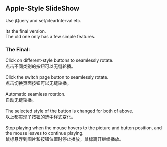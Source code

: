 ## Apple-Style SlideShow

Use jQuery and set/clearInterval etc.<br><br>
Its the final version.<br>
The old one only has a few simple features.

### The Final:
Click on different-style buttons to seamlessly rotate.<br>
点击不同类别的按钮可以无缝轮播。<br><br>
Click the switch page button to seamlessly rotate.<br>
点击切换页面按钮可以无缝轮播。<br><br>
Automatic seamless rotation.<br>
自动无缝轮播。<br><br>
The selected style of the button is changed for both of above.<br>
以上都实现了按钮的选中样式变化。<br><br>
Stop playing when the mouse hovers to the picture and button position, and the mouse leaves to continue playing.<br>
鼠标悬浮到图片和按钮位置时停止播放，鼠标离开继续播放。
